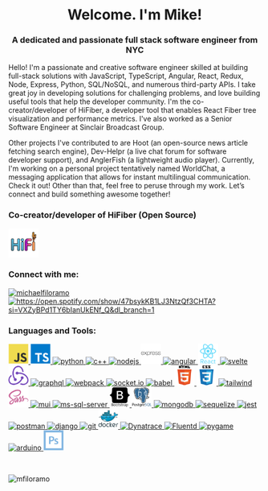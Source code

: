 <h1 align="center">Welcome. I'm Mike!</h1>
<h3 align="center">A dedicated and passionate full stack software engineer from NYC</h3>

<p>
Hello! I'm a passionate and creative software engineer skilled at building full-stack solutions with JavaScript, TypeScript, Angular, React, Redux, Node, Express, Python, SQL/NoSQL, and numerous third-party APIs. I take great joy in developing solutions for challenging problems, and love building useful tools that help the developer community. I'm the co-creator/developer of HiFiber, a developer tool that enables React Fiber tree visualization and performance metrics. I've also worked as a Senior Software Engineer at Sinclair Broadcast Group.

Other projects I've contributed to are Hoot (an open-source news article fetching search engine), Dev-Helpr (a live chat forum for software developer support), and AnglerFish (a lightweight audio player). Currently, I'm working on a personal project tentatively named WorldChat, a messaging application that allows for instant multilingual communication. Check it out! Other than that, feel free to peruse through my work. Let’s connect and build something awesome together!
</p>

<h3 align="left">Co-creator/developer of HiFiber (Open Source)</h3>
<p align="left">
<a href="http://www.hifibertools.com/" target="blank"><img align="center" src="https://github.com/oslabs-beta/HiFiber/blob/dev/assets/images/hifiber-logo-mini.png?raw=true" alt="hifiber" height="58" width="60" /></a>
</p>


<h3 align="left">Connect with me:</h3>
<p align="left">
  
<a href="https://www.linkedin.com/in/michael-filoramo/" target="blank"><img align="center" src="https://raw.githubusercontent.com/rahuldkjain/github-profile-readme-generator/master/src/images/icons/Social/linked-in-alt.svg" alt="michaelfiloramo" height="30" width="40" /></a>
<a href="https://open.spotify.com/user/quathan" target="blank"><img align="center" src="https://upload.wikimedia.org/wikipedia/commons/thumb/1/19/Spotify_logo_without_text.svg/768px-Spotify_logo_without_text.svg.png" alt="https://open.spotify.com/show/47bsykKB1LJ3NtzQf3CHTA?si=VXZyBPd1TY6bIanUkENf_Q&dl_branch=1" height="40" width="40" /></a>

</p>

<h3 align="left">Languages and Tools:</h3>

<p align="left"> 
  <a href="https://developer.mozilla.org/en-US/docs/Web/JavaScript" target="_blank"> <img src="https://raw.githubusercontent.com/devicons/devicon/master/icons/javascript/javascript-original.svg" alt="javascript" width="40" height="40"/> </a> 
  <a href="https://www.typescriptlang.org/" target="_blank"> <img src="https://raw.githubusercontent.com/devicons/devicon/master/icons/typescript/typescript-original.svg" alt="typescript" width="40" height="40"/> </a>
  <a href="https://www.python.org/" target="_blank"> <img src="https://upload.wikimedia.org/wikipedia/commons/thumb/c/c3/Python-logo-notext.svg/1024px-Python-logo-notext.svg.png" alt="python" width="40" height="40"/> </a>
  <a href="https://isocpp.org/" target="_blank"> <img src="https://upload.wikimedia.org/wikipedia/commons/thumb/1/18/ISO_C%2B%2B_Logo.svg/1200px-ISO_C%2B%2B_Logo.svg.png" alt="c++" width="36" height="40"/> </a>  
  <a href="https://nodejs.org" target="_blank"> <img src="https://i.ibb.co/YyZ3N7z/js.png" alt="nodejs" width="36" height="40"/> </a>
  <a href="https://expressjs.com" target="_blank"> <img src="https://raw.githubusercontent.com/devicons/devicon/master/icons/express/express-original-wordmark.svg" alt="express" width="40" height="40"/> </a> </a>
  <a href="https://angular.io/" target="_blank"> <img src="https://upload.wikimedia.org/wikipedia/commons/thumb/c/cf/Angular_full_color_logo.svg/2048px-Angular_full_color_logo.svg.png" alt="angular" width="45" height="45"/> </a>
  <a href="https://reactjs.org/" target="_blank"> <img src="https://raw.githubusercontent.com/devicons/devicon/master/icons/react/react-original-wordmark.svg" alt="react" width="40" height="40"/> </a>
  <a href="https://svelte.dev/" target="_blank"> <img src="https://upload.wikimedia.org/wikipedia/commons/thumb/1/1b/Svelte_Logo.svg/1200px-Svelte_Logo.svg.png" alt="svelte" width="34" height="38"/> </a>
  <a href="https://redux.js.org" target="_blank"> <img src="https://raw.githubusercontent.com/devicons/devicon/master/icons/redux/redux-original.svg" alt="redux" width="40" height="40"/> </a>
  <a href="https://graphql.org/" target="_blank"> <img src="https://upload.wikimedia.org/wikipedia/commons/thumb/1/17/GraphQL_Logo.svg/2048px-GraphQL_Logo.svg.png" alt="graphql" width="40" height="40"/> </a>
  <a href="https://webpack.js.org/" target="_blank"> <img src="https://cdn.iconscout.com/icon/free/png-256/webpack-1-1174980.png" alt="webpack" width="40" height="40"/> </a>
  <a href="https://socket.io/" target="_blank"> <img src="https://upload.wikimedia.org/wikipedia/commons/9/96/Socket-io.svg" alt="socket.io" width="40" height="40"/> </a> 
  <a href="https://babeljs.io/" target="_blank"> <img src="https://www.vectorlogo.zone/logos/babeljs/babeljs-icon.svg" alt="babel" width="40" height="40"/> </a>
  <a href="https://www.w3.org/html/" target="_blank"> <img src="https://raw.githubusercontent.com/devicons/devicon/master/icons/html5/html5-original-wordmark.svg" alt="html5" width="40" height="40"/> </a>
  <a href="https://www.w3schools.com/css/" target="_blank"> <img src="https://raw.githubusercontent.com/devicons/devicon/master/icons/css3/css3-original-wordmark.svg" alt="css3" width="40" height="40"/> </a>
    <a href="https://tailwindcss.com/" target="_blank"> <img src="https://www.vectorlogo.zone/logos/tailwindcss/tailwindcss-icon.svg" alt="tailwind" width="40" height="40"/> </a>
  <a href="https://sass-lang.com" target="_blank"> <img src="https://raw.githubusercontent.com/devicons/devicon/master/icons/sass/sass-original.svg" alt="sass" width="40" height="40"/> </a>
  <a href="https://material-ui.com/" target="_blank"> <img src="https://cdn.worldvectorlogo.com/logos/material-ui-1.svg" alt="mui" width="40" height="40"/>
  <a href="https://www.microsoft.com/en-us/sql-server" target="_blank"> <img src="https://www.freeiconspng.com/thumbs/sql-server-icon-png/sql-server-icon-png-1.png" alt="ms-sql-server" width="40" height="40"/> </a>
    <a href="https://getbootstrap.com" target="_blank"> <img src="https://raw.githubusercontent.com/devicons/devicon/master/icons/bootstrap/bootstrap-plain-wordmark.svg" alt="bootstrap" width="40" height="40"/> </a> 
  <a href="https://www.postgresql.org" target="_blank"> <img src="https://raw.githubusercontent.com/devicons/devicon/master/icons/postgresql/postgresql-original-wordmark.svg" alt="postgresql" width="40" height="40"/> </a>
  <a href="https://www.mongodb.com/" target="_blank"> <img src="https://cdn.worldvectorlogo.com/logos/mongodb-icon-1.svg" alt="mongodb" width="40" height="40"/> </a>
  <a href="https://sequelize.org/" target="_blank"> <img src="https://cdn.freebiesupply.com/logos/large/2x/sequelize-logo-png-transparent.png" alt="sequelize" width="37" height="40"/> </a>  
  <a href="https://jestjs.io" target="_blank"> <img src="https://www.vectorlogo.zone/logos/jestjsio/jestjsio-icon.svg" alt="jest" width="40" height="40"/> </a>
  <a href="https://postman.com" target="_blank"> <img src="https://www.vectorlogo.zone/logos/getpostman/getpostman-icon.svg" alt="postman" width="40" height="40"/> </a>
  <a href="https://www.djangoproject.com/" target="_blank"> <img src="https://cdn.worldvectorlogo.com/logos/django.svg" alt="django" width="40" height="40"/> </a>
  <a href="https://git-scm.com/" target="_blank"> <img src="https://www.vectorlogo.zone/logos/git-scm/git-scm-icon.svg" alt="git" width="40" height="40"/> </a>
  <a href="https://www.docker.com/" target="_blank"> <img src="https://raw.githubusercontent.com/devicons/devicon/master/icons/docker/docker-original-wordmark.svg" alt="docker" width="40" height="40"/> </a>
  <a href="https://www.dynatrace.com/" target="_blank"> <img src="https://seeklogo.com/images/D/dynatrace-logo-0B89594073-seeklogo.com.png" alt="Dynatrace" width="40" height="40"/> </a>
  <a href="https://www.fluentd.org/" target="_blank"> <img src="https://github.com/fluent/fluentd-docs-gitbook/blob/53020426cdcfcb5a5f722031838ee1cb95b5a7a2/images/logo/Fluentd_icon.svg" alt="Fluentd" width="40" height="40"/> </a>
  <a href="https://www.pygame.org/news" target="_blank"> <img src="https://www.pygame.org/ftp/pygame-head-party.png" alt="pygame" width="40" height="40"/> </a>
  <a href="https://www.arduino.cc/" target="_blank"> <img src="https://siminnovations.com/wiki/images/7/7a/Arduino_logo_round.png" alt="arduino" width="40" height="40"/> </a>
  <a href="https://www.photoshop.com/en" target="_blank"> <img src="https://raw.githubusercontent.com/devicons/devicon/master/icons/photoshop/photoshop-line.svg" alt="photoshop" width="40" height="40"/> </a> </a>
</p>

<br/>

<p align="left"> <img src="https://komarev.com/ghpvc/?username=mfiloramo&label=Profile%20views&color=0e75b6&style=flat" alt="mfiloramo" /> </p>
